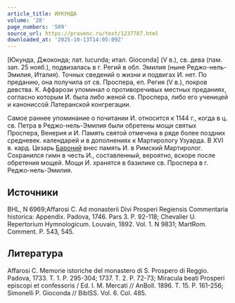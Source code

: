 ```yaml
---
article_title: ИУКУНДА
volume: '28'
page_numbers: '509'
source_url: https://pravenc.ru/text/1237787.html
downloaded_at: '2025-10-13T14:05:09Z'
---
```


[Юкунда, Джоконда; лат. Iucunda; итал. Gioconda] (V в.), св. дева (пам. зап. 25 нояб.), подвизалась в г. Регий в обл. Эмилия (ныне Реджо-нель-Эмилия, Италия). Точных сведений о жизни и подвигах И. нет. По преданию, она получила от св. Проспера, еп. Регия (V в.), покров девства. К. Аффарози упоминал о противоречивых местных преданиях, согласно которым И. была либо женой св. Проспера, либо его ученицей и канониссой Латеранской конгрегации.

Самое раннее упоминание о почитании И. относится к 1144 г., когда в ц. св. Петра в Реджо-нель-Эмилия были обретены мощи святых Проспера, Венерия и И. Память святой отмечена в ряде более поздних средневек. календарей и в дополнениях к Мартирологу Узуарда. В XVI в. кард. Цезарь [Бароний](https://pravenc.ru/text/БАРОНИЙ.html) внес память И. в Римский Мартиролог. Сохранился гимн в честь И., составленный, вероятно, вскоре после обретения мощей. Мощи И. хранятся в базилике св. Проспера в г. Реджо-нель-Эмилия.

## Источники

BHL, N 6969;Affarosi C. Ad monasterii Divi Prosperi Regiensis Commentaria historica: Appendix. Padova, 1746. Pars 3. P. 92-118; Chevalier U. Repertorium Hymnologicum. Louvain, 1892. Vol. 1. N 9831; MartRom. Comment. P. 543, 545.

## Литература

Affarosi C. Memorie istoriche del monastero di S. Prospero di Reggio. Padova, 1733. T. 1. P. 295-304; 1737. T. 2. P. 72-73; Miracula beati Prosperi episcopi et confessoris / Ed. I. M. Mercati // AnBoll. 1896. T. 15. P. 161-256; Simonelli P. Gioconda // BiblSS. Vol. 6. Col. 485.
